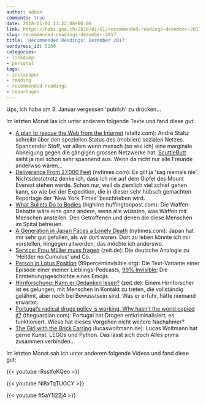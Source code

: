 ```yaml
---
author: admin
comments: true
date: 2018-01-01 21:22:08+00:00
link: https://habi.gna.ch/2018/01/01/recommended-readings-dezember-2017/
slug: recommended-readings-dezember-2017
title: 'Recommended Readings: Dezember 2017'
wordpress_id: 5260
categories:
- linkdump
- personal
tags:
- instapaper
- reading
- recommended readings
- reportagen
---
```


Ups, ich habe am 3. Januar vergessen 'publish' zu drücken...

Im letzten Monat las ich unter anderem folgende Texte und fand diese gut:

* [A plan to rescue the Web from the Internet](https://staltz.com/a-plan-to-rescue-the-web-from-the-internet.html) (staltz.com): André Staltz schreibt über den speziellen Status des (mobilen) sozialen Netzes. Spannender Stoff, vor allem wenn mensch (so wie ich) eine marginale Abneigung gegen die gängigen grossen Netzwerke hat. [ScuttleButt](https://www.scuttlebutt.nz) sieht ja mal schon sehr spannend aus. Wenn da nicht nur alle Freunde anderwso wären...
* [Deliverance From 27,000 Feet](https://www.nytimes.com/interactive/2017/12/18/sports/everest-deaths.html) (nytimes.com): Es gilt ja 'sag niemals nie'. Nichtsdestotrotz denke ich, dass ich nie auf dem Gipfel des Mount Everest stehen werde. Schon nur, weil da ziemlich viel schief gehen kann, so wie bei der Expedition, die in dieser sehr hübsch gemachten Reportage der 'New York Times' beschrieben wird. 
* [What Bullets Do to Bodies](http://highline.huffingtonpost.com/articles/en/gun-violence/) (highline.huffingtonpost.com): Die Waffen-Debatte wäre eine ganz andere, wenn alle wüssten, was Waffen mit Menschen anstellen. Den Getroffenen und denen die diese Menschen im Spital betreuen.
* [A Generation in Japan Faces a Lonely Death](https://www.nytimes.com/2017/11/30/world/asia/japan-lonely-deaths-the-end.html) (nytimes.com): Japan hat mir sehr gut gefallen, als wir dort waren. Dort zu leben könnte ich mir vorstellen, hingegen altwerden, das möchte ich anderswo.
* [Service: Frau Müller muss fragen](http://www.zeit.de/2017/48/aral-service-verkaeufer-nachfragen-kunden) (zeit.de): Die deutsche Analogie zu 'Heitder no Cumulus' und Co.
* [Person in Lotus Position](https://99percentinvisible.org/episode/person-lotus-position/) (99percentinvisible.org): Die Text-Variante einer Episode einer meiner Lieblings-Podcasts, [99% Invisible](https://overcast.fm/itunes394775318/99-invisible); Die Entstehungsgeschichte eines Emojis.
* [Hirnforschung: Kann er Gedanken lesen?](http://www.zeit.de/2017/47/hirnforschung-niels-birbaumer-gedankenlesen-gelaehmte-patienten/komplettansicht) (zeit.de): Einem Hirnforscher ist es gelungen, mit Menschen in Kontakt zu treten, die vollständig gelähmt, aber noch bei Bewusstsein sind. Was er erfuhr, hätte niemand erwartet.
* [Portugal’s radical drugs policy is working. Why hasn’t the world copied it?](https://www.theguardian.com/news/2017/dec/05/portugals-radical-drugs-policy-is-working-why-hasnt-the-world-copied-it) (theguardian.com): Portugal hat Drogen entkriminalisiert, es funktioniert. Wieso hat dieses Vorgehen nicht weitere Nachahmer?
* [The Girl with the Brick Earring](http://lucaswoltmann.de/art'n'images/2017/04/08/the-girl-with-the-brick-earring.html) (lucaswoltmann.de): Lucas Woltmann hat gerne Kunst, LEGOs und Python. Das lässt sich doch Alles prima zusammen verbinden...

Im letzten Monat sah ich unter anderem folgende Videos und fand diese gut:

{{< youtube rRsstfoKQeo >}}

{{< youtube Nl8xTqTUGCY >}}

{{< youtube ft5aY1I22j4 >}}
